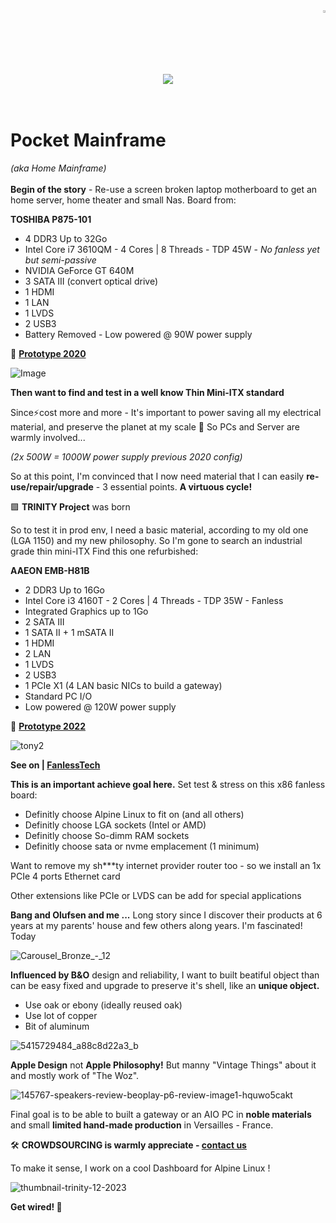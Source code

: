 <div align="right" dir="auto">
<img src="https://user-images.githubusercontent.com/45216746/226208297-32a0371b-83db-4a0e-ae33-70e74ca2b2e5.png" width="1.75%" style="max-width: 100%;">
</div>
<br>
<br>
<div align="center" dir="auto">
<img src="https://user-images.githubusercontent.com/45216746/221048916-d990ce07-dc89-4f1c-9e76-aeea75a173a0.png" style="max-width: 100%;">
</div>
<br>
<br>

# Pocket Mainframe
*(aka Home Mainframe)*
<br>
<br>
**Begin of the story** - Re-use a screen broken laptop motherboard to get an home server, home theater and small Nas. Board from:

**TOSHIBA P875-101**
- 4 DDR3 Up to 32Go
- Intel Core i7 3610QM - 4 Cores | 8 Threads - TDP 45W - *No fanless yet but semi-passive*
- NVIDIA GeForce GT 640M
- 3 SATA III (convert optical drive)
- 1 HDMI
- 1 LAN
- 1 LVDS
- 2 USB3
- Battery Removed - Low powered @ 90W power supply

🧪 <ins>**Prototype 2020**</ins>

![Image](https://user-images.githubusercontent.com/45216746/256324634-31182e39-67ad-4231-b7aa-39bce59471ee.jpeg)

**Then want to find and test in a well know Thin Mini-ITX standard**

Since⚡cost more and more - It's important to power saving all my electrical material, and preserve the planet at my scale 🌳 So PCs and Server are warmly involved... 

*(2x 500W = 1000W power supply previous 2020 config)*

So at this point, I'm convinced that I now need material that I can easily **re-use/repair/upgrade** - 3 essential points. **A virtuous cycle!**

🟪 **TRINITY Project** was born<br> 

So to test it in prod env, I need a basic material, according to my old one (LGA 1150) and my new philosophy. So I'm gone to search an industrial grade thin mini-ITX
Find this one refurbished:

**AAEON EMB-H81B**
- 2 DDR3 Up to 16Go
- Intel Core i3 4160T - 2 Cores | 4 Threads - TDP 35W - Fanless
- Integrated Graphics up to 1Go
- 2 SATA III
- 1 SATA II + 1 mSATA II 
- 1 HDMI
- 2 LAN
- 1 LVDS
- 2 USB3
- 1 PCIe X1 (4 LAN basic NICs to build a gateway)
- Standard PC I/O
- Low powered @ 120W power supply

🧪 <ins>**Prototype 2022**</ins>

![tony2](https://github.com/trinity-labs/trinity-project/assets/45216746/844d8091-d92c-468a-bcde-c6405d0871ef)

**See on | [FanlessTech](https://www.fanlesstech.com/2023/05/750g-copper-cooler.html)**

**This is an important achieve goal here.** Set test & stress on this x86 fanless board:

- Definitly choose Alpine Linux to fit on (and all others)
- Definitly choose LGA sockets (Intel or AMD)
- Definitly choose So-dimm RAM sockets
- Definitly choose sata or nvme emplacement (1 minimum)

Want to remove my sh***ty internet provider router too - so we install an 1x PCIe 4 ports Ethernet card

Other extensions like PCIe or LVDS can be add for special applications

**Bang and Olufsen and me ...**
Long story since I discover their products at 6 years at my parents' house and few others along years. I'm fascinated! Today 

![Carousel_Bronze_-_12](https://github.com/trinity-labs/trinity-labs/assets/45216746/7614adaa-4114-4d94-9687-532f39a2ec16)

**Influenced by B&O** design and reliability, I want to built beatiful object than can be easy fixed and upgrade to preserve it's shell, like an **unique object.**

- Use oak or ebony (ideally reused oak)
- Use lot of copper 
- Bit of aluminum

![5415729484_a88c8d22a3_b](https://github.com/trinity-labs/trinity-labs/assets/45216746/60191e70-4a65-4ff2-9e17-6915615b3c37)


**Apple Design** not **Apple Philosophy!** But manny "Vintage Things" about it and mostly work of "The Woz". 

![145767-speakers-review-beoplay-p6-review-image1-hquwo5cakt](https://github.com/trinity-labs/trinity-labs/assets/45216746/46ea2b0d-59c6-4ead-b83a-62f079f5de93)

Final goal is to be able to built a gateway or an AIO PC in **noble materials** and small **limited hand-made production** in Versailles - France.

🛠️ **CROWDSOURCING is warmly appreciate - <a href="mailto:trinity.reboot@gmail.com">contact us</a>**

To make it sense, I work on a cool Dashboard for Alpine Linux !

![thumbnail-trinity-12-2023](https://github.com/trinity-labs/trinity-labs/assets/45216746/426fc03e-2e9b-441d-be60-fcb537d888ab)

**Get wired! 💜**

